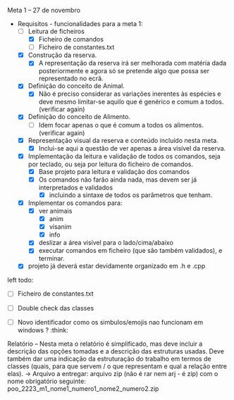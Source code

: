 Meta 1 – 27 de novembro
- Requisitos - funcionalidades para a meta 1:
  - [ ] Leitura de ficheiros
    - [x] Ficheiro de comandos
    - [ ] Ficheiro de constantes.txt
  - [x] Construção da reserva. 
    - [x] A representação da reserva irá ser melhorada com matéria dada
    posteriormente e agora só se pretende algo que possa ser representado no ecrã.
  
  - [x] Definição do conceito de Animal. 
    - [x] Não é preciso considerar as variações inerentes às espécies
    e deve mesmo limitar-se aquilo que é genérico e comum a todos. (verificar again)
  - [x] Definição do conceito de Alimento. 
    - [ ] Idem focar apenas o que é comum a todos os alimentos. (verificar again)
  - [x] Representação visual da reserva e conteúdo incluído nesta meta. 
    - [x] Inclui-se aqui a questão de
    ver apenas a área visível da reserva.
  
  - [x] Implementação da leitura e validação de todos os comandos, seja por teclado, ou seja por
  leitura do ficheiro de comandos. 
    - [x] Base projeto para leitura e validação dos comandos
    - [x] Os comandos não farão ainda nada, mas devem ser já
    interpretados e validados
      - [x] incluindo a sintaxe de todos os parâmetros que tenham.
  - [x] Implementar os comandos para: 
    - [x] ver animais
      - [x] anim
      - [x] visanim
      - [x] info
    - [x] deslizar a área visível para o lado/cima/abaixo
    - [x] executar comandos em ficheiro (que são também validados), e terminar.
  - [x] projeto já deverá estar devidamente organizado em .h e .cpp

left todo:
  - [ ] Ficheiro de constantes.txt
  - [ ] Double check das classes
  - [ ] Novo identificador como os simbulos/emojis nao funcionam em windows ? :think:


Relatório – Nesta meta o relatório é simplificado, mas deve incluir a descrição das opções tomadas e
a descrição das estruturas usadas. Deve também dar uma indicação da estruturação do trabalho em
termos de classes (quais, para que servem / o que representam e qual a relação entre elas).
-> Arquivo a entregar: arquivo zip (não é rar nem arj - é zip) com o nome obrigatório seguinte:
poo_2223_m1_nome1_numero1_nome2_numero2.zip